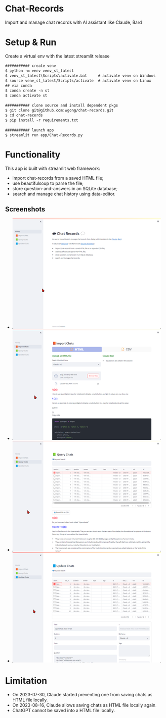 # Chat-Records
Import and manage chat records with AI assistant like Claude, Bard


# Setup & Run

Create a virtual env with the latest streamlit release

```
########### create venv
$ python -m venv venv_st_latest
$ venv_st_latest\Scripts\activate.bat     # activate venv on Windows
$ source venv_st_latest/Scripts/activate  # activate venv on Linux
## via conda
$ conda create -n st
$ conda activate st

########### clone source and install dependent pkgs
$ git clone git@github.com:wgong/chat-records.git
$ cd chat-records
$ pip install -r requirements.txt

########### launch app
$ streamlit run app/Chat-Records.py
```

# Functionality

This app is built with streamlit web framework: 
- import chat-records from a saved HTML file;
- use beautifulsoup to parse the file;
- store question-and-answers in an SQLite database; 
- search and manage chat history using data-editor.

## Screenshots

- ![Welcome-to-Chat-Records](https://github.com/wgong/chat-records/blob/main/docs/screenshots/1-Chat-Records.png)
- ![Import-HTML-file](https://github.com/wgong/chat-records/blob/main/docs/screenshots/2-Import-HTML-file.png)
- ![Query-Chats](https://github.com/wgong/chat-records/blob/main/docs/screenshots/3-Query-Chats.png)
- ![Update-chat-record](https://github.com/wgong/chat-records/blob/main/docs/screenshots/4-Update-chat-record.png)

# Limitation


- On 2023-07-30, Claude started preventing one from saving chats as HTML file locally.
- On 2023-08-16, Claude allows saving chats as HTML file locally again.
- ChatGPT cannot be saved into a HTML file locally.